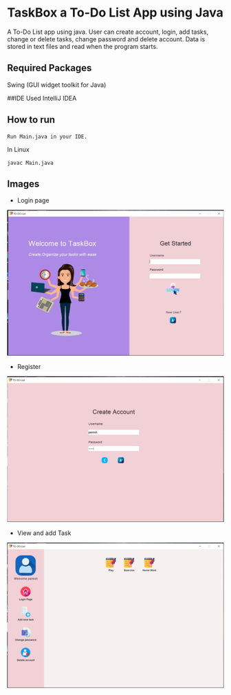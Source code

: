 # TaskBox a To-Do List App using Java

A To-Do List app using java. User can create account, login, add tasks, change or delete tasks, change password and delete account. Data is stored in text files and read when the program starts. 

## Required Packages
Swing (GUI widget toolkit for Java)

##IDE Used
IntelliJ IDEA

## How to run
```
Run Main.java in your IDE.
```
In Linux
```
javac Main.java
```
## Images

* Login page

![Login](home.JPG)

* Register

![Register](create_Account.JPG)

* View and add Task

![Register](Task.JPG)
